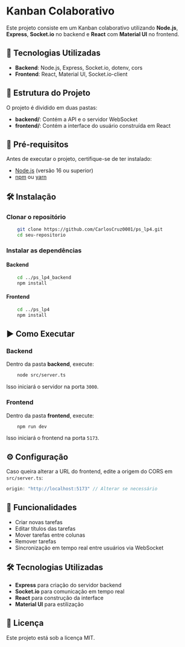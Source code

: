 # Kanban Colaborativo

Este projeto consiste em um Kanban colaborativo utilizando **Node.js**, **Express**, **Socket.io** no backend e **React** com **Material UI** no frontend.

## 🚀 Tecnologias Utilizadas

- **Backend**: Node.js, Express, Socket.io, dotenv, cors
- **Frontend**: React, Material UI, Socket.io-client

## 📂 Estrutura do Projeto

O projeto é dividido em duas pastas:
- **backend/**: Contém a API e o servidor WebSocket
- **frontend/**: Contém a interface do usuário construída em React

## 🔧 Pré-requisitos

Antes de executar o projeto, certifique-se de ter instalado:
- [Node.js](https://nodejs.org/) (versão 16 ou superior)
- [npm](https://www.npmjs.com/) ou [yarn](https://yarnpkg.com/)

## 🛠 Instalação

### Clonar o repositório
```sh
    git clone https://github.com/CarlosCruz0001/ps_lp4.git
    cd seu-repositorio
```

### Instalar as dependências

#### Backend
```sh
    cd ../ps_lp4_backend
    npm install
```

#### Frontend
```sh
    cd ../ps_lp4
    npm install
```

## ▶️ Como Executar

### Backend
Dentro da pasta **backend**, execute:
```sh
    node src/server.ts
```
Isso iniciará o servidor na porta `3000`.

### Frontend
Dentro da pasta **frontend**, execute:
```sh
    npm run dev
```
Isso iniciará o frontend na porta `5173`.

## ⚙️ Configuração

Caso queira alterar a URL do frontend, edite a origem do CORS em `src/server.ts`:
```js
origin: "http://localhost:5173" // Alterar se necessário
```

## 🎯 Funcionalidades

- Criar novas tarefas
- Editar títulos das tarefas
- Mover tarefas entre colunas
- Remover tarefas
- Sincronização em tempo real entre usuários via WebSocket

## 🛠 Tecnologias Utilizadas

- **Express** para criação do servidor backend
- **Socket.io** para comunicação em tempo real
- **React** para construção da interface
- **Material UI** para estilização

## 📜 Licença
Este projeto está sob a licença MIT.

